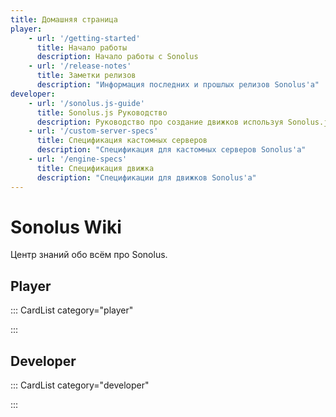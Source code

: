 ```yaml
---
title: Домашняя страница
player:
    - url: '/getting-started'
      title: Начало работы
      description: Начало работы с Sonolus
    - url: '/release-notes'
      title: Заметки релизов
      description: "Информация последних и прошлых релизов Sonolus'а"
developer:
    - url: '/sonolus.js-guide'
      title: Sonolus.js Руководство
      description: Руководство про создание движков используя Sonolus.js
    - url: '/custom-server-specs'
      title: Спецификация кастомных серверов
      description: "Спецификация для кастомных серверов Sonolus'а"
    - url: '/engine-specs'
      title: Спецификация движка
      description: "Спецификации для движков Sonolus'а"
---
```


# Sonolus Wiki

Центр знаний обо всём про Sonolus.

## Player

::: CardList category="player"

:::

## Developer

::: CardList category="developer"

:::
